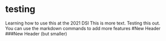 # testing
Learning how to use this at the 2021 DSI
This is more text. Testing this out. You can use the markdown commands to add more features
#New Header
###New Header (but smaller)
